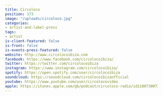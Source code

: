 ```yaml
---
title: Circoloco
position: 173
image: "/uploads/circoloco.jpg"
categories:
- artist-and-label-press
tags:
- artist
is-client-featured: false
is-front: false
is-events-press-featured: false
website: http://www.circolocoibiza.com
facebook: https://www.facebook.com/circolocoibiza/
twitter: https://twitter.com/circolocoibiza
instagram: https://www.instagram.com/circolocoibiza/
spotify: https://open.spotify.com/user/circolocoibiza
soundcloud: https://soundcloud.com/circolocoibizaofficial
youtube: https://www.youtube.com/user/circolocovideo
apple: https://itunes.apple.com/gb/podcast/circoloco-radio/id1100730073?mt=2
---
```


